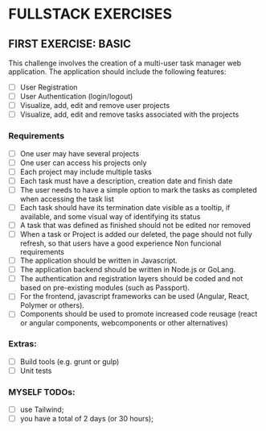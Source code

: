 # FULLSTACK EXERCISES

## FIRST EXERCISE: BASIC

This challenge involves the creation of a multi-user task manager web application.
The application should include the following features:
- [ ] User Registration
- [ ] User Authentication (login/logout)
- [ ] Visualize, add, edit and remove user projects
- [ ] Visualize, add, edit and remove tasks associated with the projects

### Requirements

- [ ] One user may have several projects
- [ ] One user can access his projects only
- [ ] Each project may include multiple tasks
- [ ] Each task must have a description, creation date and finish date
- [ ] The user needs to have a simple option to mark the tasks as completed when accessing the task list
- [ ] Each task should have its termination date visible as a tooltip, if available, and some visual way of identifying its status
- [ ] A task that was defined as finished should not be edited nor removed
- [ ] When a task or Project is added our deleted, the page should not fully refresh, so that users have a good experience Non funcional requirements
- [ ] The application should be written in Javascript.
- [ ] The application backend should be written in Node.js or GoLang.
- [ ] The authentication and registration layers should be coded and not based on pre-existing modules (such as Passport).
- [ ] For the frontend, javascript frameworks can be used (Angular, React, Polymer or others).
- [ ] Components should be used to promote increased code reusage (react or angular components, webcomponents or other alternatives)

### Extras:
- [ ] Build tools (e.g. grunt or gulp)
- [ ] Unit tests

### MYSELF TODOs:

- [ ] use Tailwind;
- [ ] you have a total of 2 days (or 30 hours);
